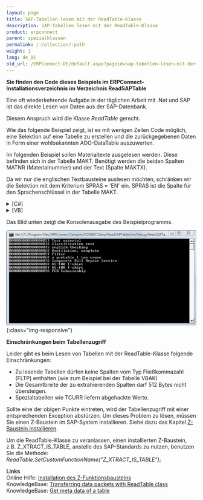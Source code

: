 ```yaml
---
layout: page
title: SAP-Tabellen lesen mit der ReadTable-Klasse
description: SAP-Tabellen lesen mit der ReadTable-Klasse
product: erpconnect
parent: spezialklassen
permalink: /:collection/:path
weight: 1
lang: de_DE
old_url: /ERPConnect-DE/default.aspx?pageid=sap-tabellen-lesen-mit-der-readtable-klasse
---
```


**Sie finden den Code dieses Beispiels im ERPConnect-Installationsverzeichnis im Verzeichnis ReadSAPTable** 

Eine oft wiederkehrende Aufgabe in der täglichen Arbeit mit .Net und SAP ist das direkte Lesen von Daten aus der SAP-Datenbank.

Diesem Anspruch wird die Klasse *ReadTable* gerecht.

Wie das folgende Beispiel zeigt, ist es mit wenigen Zeilen Code möglich, eine Selektion auf eine Tabelle zu erstellen und die zurückgegebenen Daten in Form einer wohlbekannten ADO-DataTable auszuwerten.

Im folgenden Beispiel sollen Materialtexte ausgelesen werden. Diese befinden sich in der Tabelle MAKT. Benötigt werden die beiden Spalten MATNR (Materialnummer) und der Text (Spalte MAKTX).

Da wir nur die englischen Textbausteine auslesen möchten, schränken wir die Selektion mit dem Kriterium SPRAS = 'EN' ein. SPRAS ist die Spalte für den Sprachenschlüssel in der Tabelle MAKT. 

<details>
<summary>[C#]</summary>
{% highlight csharp %}
using System;  
using ERPConnect;  
using ERPConnect.Utils;  
using System.Data;  
    
class Class1 
 {  
   static void Main(string[] args)  
   {  
       using(R3Connection con = new R3Connection("hamlet",11,"theobald","pw","DE","800"))
       {
           con.Open(false); 
           ReadTable table = new ReadTable(con);  
           table.AddField("MATNR");  
           table.AddField("MAKTX");  
           table.AddCriteria("SPRAS = 'EN'");  
           table.TableName = "MAKT";  
           table.RowCount = 10;  
        
           table.Run();  
        
           DataTable resulttable = table.Result;  
        
           for(int i=0; i < resulttable.Rows.Count;i++)  
           {  
               Console.WriteLine(  
                 resulttable.Rows[i]["MATNR"].ToString() + " " +  
                 resulttable.Rows[i]["MAKTX"].ToString());  
           } 
         
           Console.ReadLine();  
        }
   } 
}
{% endhighlight %}
</details>

<details>
<summary>[VB]</summary>
{% highlight visualbasic %}
Module Module1 
  
   Sub Main() 
  
      Using con As New R3Connection 
      con.Host = "Hamlet" 
      con.SystemNumber = 11 
      con.UserName = "Theobald" 
      con.Password = "pw" 
      con.Client = "800" 
      con.Language = "DE" 
  
      con.Open(False) 
  
      Dim table As New ReadTable(con) 
  
      table.AddField("MATNR") 
      table.AddField("MAKTX") 
      table.AddCriteria("SPRAS = 'EN'") 
      table.TableName = "MAKT" 
  
      table.RowCount = 10 
  
       table.Run() 
  
       Dim resulttable As DataTable resulttable = table.Result 
  
       Dim i As Integer
       For i = 0 To resulttable.Rows.Count - 1 
          Console.WriteLine( _ CStr(resulttable.Rows(i)(0)) + " " + _ 
             CStr(resulttable.Rows(i)(1))) 
       Next 
  
       Console.ReadLine() 
        End Using  
   End Sub 
End Module
{% endhighlight %}
</details>

Das Bild unten zeigt die Konsolenausgabe des Beispielprogramms. 

![ReadTable-Console](/img/content/ReadTable-Console.png){:class="img-responsive"}

**Einschränkungen beim Tabellenzugriff** 

Leider gibt es beim Lesen von Tabellen mit der ReadTable-Klasse folgende Einschränkungen:   

- Zu lesende Tabellen dürfen keine Spalten vom Typ Fließkommazahl (FLTP) enthalten (wie zum Beispiel bei der Tabelle VBAK) 
- Die Gesamtbreite der zu extrahierenden Spalten darf 512 Bytes nicht übersteigen.
- Spezialtabellen wie TCURR liefern abgehackte Werte.

Sollte eine der obigen Punkte eintreten, wird der Tabellenzugriff mit einer entsprechenden Exception abstürzen. Um dieses Problem zu lösen, müssen Sie einen Z-Baustein im SAP-System installieren. Siehe dazu das Kapitel [Z-Baustein installieren]().

Um die ReadTable-Klasse zu veranlassen, einen installierten Z-Baustein, z.B. Z_XTRACT_IS_TABLE, anstelle des SAP-Standards zu nutzen, benutzen Sie die Methode: *ReadTable.SetCustomFunctionName("Z_XTRACT_IS_TABLE")*;

**Links**<br>
Online Hilfe: [Installation des Z-Funktionsbausteins]()<br>
KnowledgeBase: [Transferring data packets with ReadTable class]()<br>
KnowledgeBase: [Get meta data of a table]()<br>

